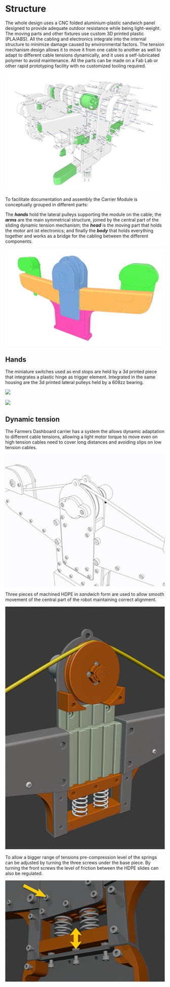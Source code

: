 # Structure

The whole design uses a CNC folded aluminium-plastic sandwich panel designed to provide adequate outdoor resistance while being light-weight.
The moving parts and other fixtures use custom 3D printed plastic (PLA/ABS).
All the cabling and electronics integrate into the internal structure to minimize damage caused by environmental factors.
The tension mechanism design allows it to move it from one cable to another as well to adapt to different cable tensions dynamically, and it uses a self-lubricated polymer to avoid maintenance.
All the parts can be made on a Fab Lab or other rapid prototyping facility with no customized tooling required.

![](/assets/images/farmersDashboard/despiece_CARM_BATM.png)

To facilitate documentation and assembly the Carrier Module is conceptually grouped in different parts:

The **_hands_** hold the lateral pulleys supporting the module on the cable; the **_arms_** are the main symmetrical structure, joined by the central part of the sliding dynamic tension mechanism; the **_head_** is the moving part that holds the motor ant ist electronics; and finally the **_body_** that holds everything together and works as a bridge for the cabling between the different components.

![](/assets/images/farmersDashboard/CARRM_parts.png)


## Hands

The miniature switches used as end stops are held by a 3d printed piece that integrates a plastic hinge as trigger element.
Integrated in the same housing are the 3d printed lateral pulleys held by a 608zz bearing.

![](/assets/images/farmersDashboard/endstop.png)


![](/assets/images/farmersDhboard/endstop-cable.png)

## Dynamic tension

The Farmers Dashboard carrier has a system the allows dynamic adaptation to different cable tensions, allowing a light motor torque to move even on high tension cables need to cover long distances and avoiding slips on low tension cables.

![](/assets/images/farmersDashboard/tension.gif)

Three pieces of machined HDPE in _sandwich_ form are used to allow smooth movement of the central part of the robot maintaining correct alignment.

![](/assets/images/farmersDashboard/slide.png)

To allow a bigger range of tensions pre-compression level of the springs can be adjusted by turning the three screws under the base piece.
By turning the front screws the level of friction between the HDPE slides can also be regulated.

![](/assets/images/farmersDashboard/spring-tension.png)

